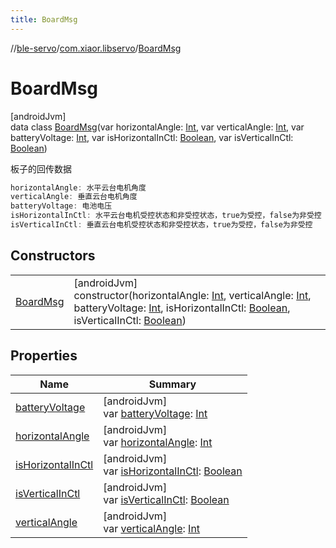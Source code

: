 ```yaml
---
title: BoardMsg
---
```

//[ble-servo](../../../index.html)/[com.xiaor.libservo](../index.html)/[BoardMsg](index.html)



# BoardMsg



[androidJvm]\
data class [BoardMsg](index.html)(var horizontalAngle: [Int](https://kotlinlang.org/api/latest/jvm/stdlib/kotlin/-int/index.html), var verticalAngle: [Int](https://kotlinlang.org/api/latest/jvm/stdlib/kotlin/-int/index.html), var batteryVoltage: [Int](https://kotlinlang.org/api/latest/jvm/stdlib/kotlin/-int/index.html), var isHorizontalInCtl: [Boolean](https://kotlinlang.org/api/latest/jvm/stdlib/kotlin/-boolean/index.html), var isVerticalInCtl: [Boolean](https://kotlinlang.org/api/latest/jvm/stdlib/kotlin/-boolean/index.html))

板子的回传数据

```kotlin
horizontalAngle: 水平云台电机角度
verticalAngle: 垂直云台电机角度
batteryVoltage: 电池电压
isHorizontalInCtl: 水平云台电机受控状态和非受控状态，true为受控，false为非受控
isVerticalInCtl: 垂直云台电机受控状态和非受控状态，true为受控，false为非受控
```



## Constructors


| | |
|---|---|
| [BoardMsg](-board-msg.html) | [androidJvm]<br>constructor(horizontalAngle: [Int](https://kotlinlang.org/api/latest/jvm/stdlib/kotlin/-int/index.html), verticalAngle: [Int](https://kotlinlang.org/api/latest/jvm/stdlib/kotlin/-int/index.html), batteryVoltage: [Int](https://kotlinlang.org/api/latest/jvm/stdlib/kotlin/-int/index.html), isHorizontalInCtl: [Boolean](https://kotlinlang.org/api/latest/jvm/stdlib/kotlin/-boolean/index.html), isVerticalInCtl: [Boolean](https://kotlinlang.org/api/latest/jvm/stdlib/kotlin/-boolean/index.html)) |


## Properties


| Name | Summary |
|---|---|
| [batteryVoltage](battery-voltage.html) | [androidJvm]<br>var [batteryVoltage](battery-voltage.html): [Int](https://kotlinlang.org/api/latest/jvm/stdlib/kotlin/-int/index.html) |
| [horizontalAngle](horizontal-angle.html) | [androidJvm]<br>var [horizontalAngle](horizontal-angle.html): [Int](https://kotlinlang.org/api/latest/jvm/stdlib/kotlin/-int/index.html) |
| [isHorizontalInCtl](is-horizontal-in-ctl.html) | [androidJvm]<br>var [isHorizontalInCtl](is-horizontal-in-ctl.html): [Boolean](https://kotlinlang.org/api/latest/jvm/stdlib/kotlin/-boolean/index.html) |
| [isVerticalInCtl](is-vertical-in-ctl.html) | [androidJvm]<br>var [isVerticalInCtl](is-vertical-in-ctl.html): [Boolean](https://kotlinlang.org/api/latest/jvm/stdlib/kotlin/-boolean/index.html) |
| [verticalAngle](vertical-angle.html) | [androidJvm]<br>var [verticalAngle](vertical-angle.html): [Int](https://kotlinlang.org/api/latest/jvm/stdlib/kotlin/-int/index.html) |

